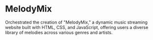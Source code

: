 # MelodyMix
Orchestrated the creation of "MelodyMix," a dynamic music streaming website built with HTML, CSS, and JavaScript, offering users a diverse library of melodies across various genres and artists.
